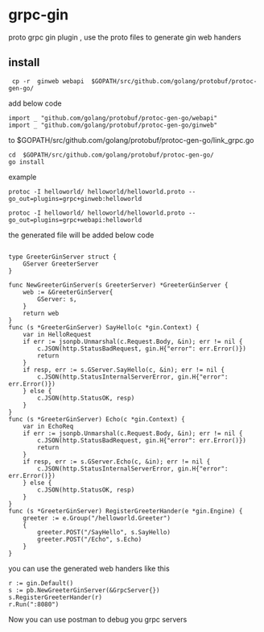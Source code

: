 # grpc-gin
proto grpc gin plugin , use the proto files  to generate gin web handers

## install
```
 cp -r  ginweb webapi  $GOPATH/src/github.com/golang/protobuf/protoc-gen-go/

```

add below code 

```
import _ "github.com/golang/protobuf/protoc-gen-go/webapi"
import _ "github.com/golang/protobuf/protoc-gen-go/ginweb"
```

to 
$GOPATH/src/github.com/golang/protobuf/protoc-gen-go/link_grpc.go

```
cd  $GOPATH/src/github.com/golang/protobuf/protoc-gen-go/
go install
```


example 

```
protoc -I helloworld/ helloworld/helloworld.proto --go_out=plugins=grpc+ginweb:helloworld

protoc -I helloworld/ helloworld/helloworld.proto --go_out=plugins=grpc+webapi:helloworld
```

the generated file  will be added below code

```

type GreeterGinServer struct {
	GServer GreeterServer
}

func NewGreeterGinServer(s GreeterServer) *GreeterGinServer {
	web := &GreeterGinServer{
		GServer: s,
	}
	return web
}
func (s *GreeterGinServer) SayHello(c *gin.Context) {
	var in HelloRequest
	if err := jsonpb.Unmarshal(c.Request.Body, &in); err != nil {
		c.JSON(http.StatusBadRequest, gin.H{"error": err.Error()})
		return
	}
	if resp, err := s.GServer.SayHello(c, &in); err != nil {
		c.JSON(http.StatusInternalServerError, gin.H{"error": err.Error()})
	} else {
		c.JSON(http.StatusOK, resp)
	}
}
func (s *GreeterGinServer) Echo(c *gin.Context) {
	var in EchoReq
	if err := jsonpb.Unmarshal(c.Request.Body, &in); err != nil {
		c.JSON(http.StatusBadRequest, gin.H{"error": err.Error()})
		return
	}
	if resp, err := s.GServer.Echo(c, &in); err != nil {
		c.JSON(http.StatusInternalServerError, gin.H{"error": err.Error()})
	} else {
		c.JSON(http.StatusOK, resp)
	}
}
func (s *GreeterGinServer) RegisterGreeterHander(e *gin.Engine) {
	greeter := e.Group("/helloworld.Greeter")
	{
		greeter.POST("/SayHello", s.SayHello)
		greeter.POST("/Echo", s.Echo)
	}
}

```


you can use the generated web handers like this

```
r := gin.Default()
s := pb.NewGreeterGinServer(&GrpcServer{})
s.RegisterGreeterHander(r)
r.Run(":8080")

```

Now you can use postman to debug you grpc servers





